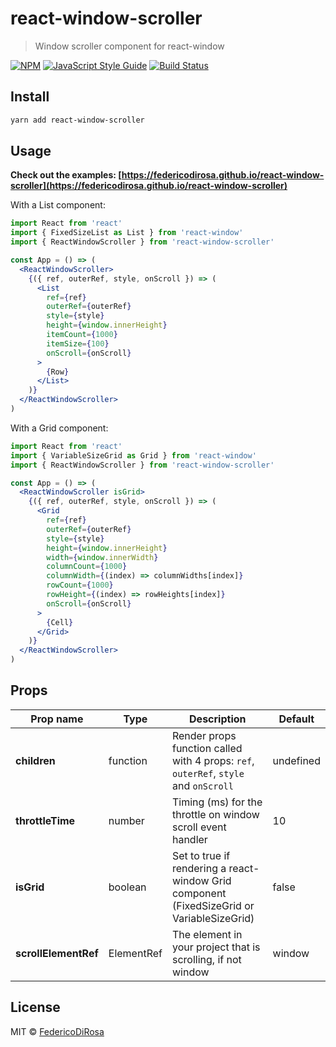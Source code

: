 # react-window-scroller

> Window scroller component for react-window

[![NPM](https://img.shields.io/npm/v/react-window-scroller.svg)](https://www.npmjs.com/package/react-window-scroller) [![JavaScript Style Guide](https://img.shields.io/badge/code_style-standard-brightgreen.svg)](https://standardjs.com) [![Build Status](https://travis-ci.org/FedericoDiRosa/react-window-scroller.svg?branch=master)](https://travis-ci.org/FedericoDiRosa/react-window-scroller)

## Install

```bash
yarn add react-window-scroller
```

## Usage

**Check out the examples: [https://federicodirosa.github.io/react-window-scroller](https://federicodirosa.github.io/react-window-scroller)**

With a List component:

```jsx
import React from 'react'
import { FixedSizeList as List } from 'react-window'
import { ReactWindowScroller } from 'react-window-scroller'

const App = () => (
  <ReactWindowScroller>
    {({ ref, outerRef, style, onScroll }) => (
      <List
        ref={ref}
        outerRef={outerRef}
        style={style}
        height={window.innerHeight}
        itemCount={1000}
        itemSize={100}
        onScroll={onScroll}
      >
        {Row}
      </List>
    )}
  </ReactWindowScroller>
)
```

With a Grid component:

```jsx
import React from 'react'
import { VariableSizeGrid as Grid } from 'react-window'
import { ReactWindowScroller } from 'react-window-scroller'

const App = () => (
  <ReactWindowScroller isGrid>
    {({ ref, outerRef, style, onScroll }) => (
      <Grid
        ref={ref}
        outerRef={outerRef}
        style={style}
        height={window.innerHeight}
        width={window.innerWidth}
        columnCount={1000}
        columnWidth={(index) => columnWidths[index]}
        rowCount={1000}
        rowHeight={(index) => rowHeights[index]}
        onScroll={onScroll}
      >
        {Cell}
      </Grid>
    )}
  </ReactWindowScroller>
)
```

## Props

| Prop name            | Type       | Description                                                                                | Default   |
| -------------------- | ---------- | ------------------------------------------------------------------------------------------ | --------- |
| **children**         | function   | Render props function called with 4 props: `ref`, `outerRef`, `style` and `onScroll`       | undefined |
| **throttleTime**     | number     | Timing (ms) for the throttle on window scroll event handler                                | 10        |
| **isGrid**           | boolean    | Set to true if rendering a react-window Grid component (FixedSizeGrid or VariableSizeGrid) | false     |
| **scrollElementRef** | ElementRef | The element in your project that is scrolling, if not window                               | window    |

## License

MIT © [FedericoDiRosa](https://github.com/FedericoDiRosa)
